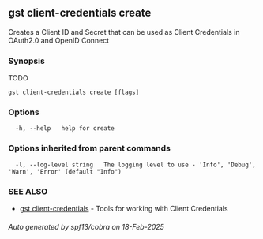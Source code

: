 ## gst client-credentials create

Creates a Client ID and Secret that can be used as Client Credentials in OAuth2.0 and OpenID Connect

### Synopsis

TODO

```
gst client-credentials create [flags]
```

### Options

```
  -h, --help   help for create
```

### Options inherited from parent commands

```
  -l, --log-level string   The logging level to use - 'Info', 'Debug', 'Warn', 'Error' (default "Info")
```

### SEE ALSO

* [gst client-credentials](gst_client-credentials.md)	 - Tools for working with Client Credentials

###### Auto generated by spf13/cobra on 18-Feb-2025
